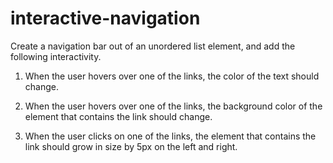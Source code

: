 # interactive-navigation

Create a navigation bar out of an unordered list element, and add the following interactivity.

1. When the user hovers over one of the links, the color of the text should change.

2. When the user hovers over one of the links, the background color of the element that contains the link should change.

3. When the user clicks on one of the links, the element that contains the link should grow in size by 5px on the left and right.
